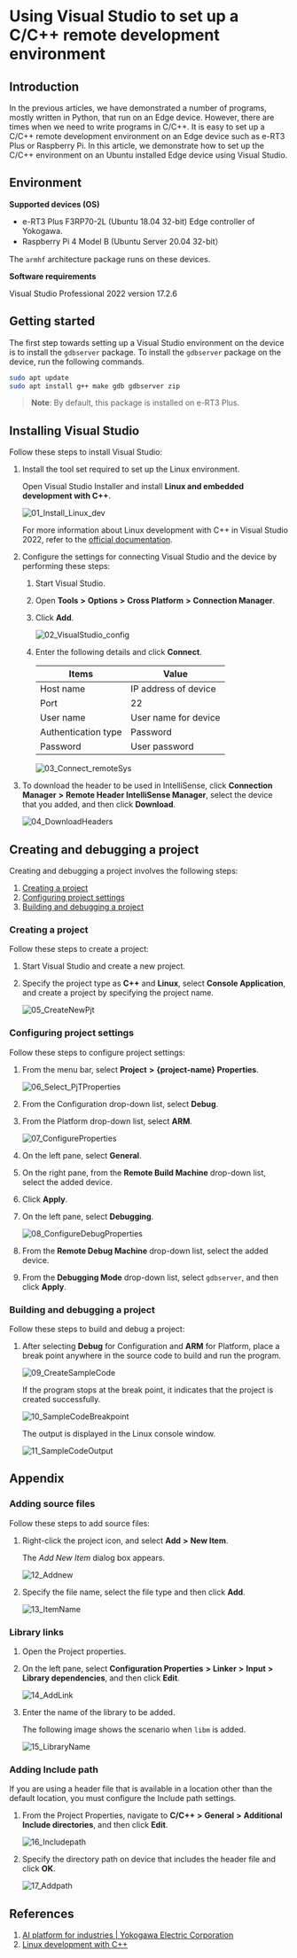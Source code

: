 # Using Visual Studio to set up a C/C++ remote development environment

## Introduction

In the previous articles, we have demonstrated a number of programs, mostly written in Python, that run on an Edge device. However, there are times when we need to write programs in C/C++. It is easy to set up a C/C++ remote development environment on an Edge device such as e-RT3 Plus or Raspberry Pi. In this article, we demonstrate how to set up the C/C++ environment on an Ubuntu installed Edge device using Visual Studio.

## Environment

**Supported devices (OS)**

- e-RT3 Plus F3RP70-2L (Ubuntu 18.04 32-bit)
  Edge controller of Yokogawa.
- Raspberry Pi 4 Model B (Ubuntu Server 20.04 32-bit）

The `armhf` architecture package runs on these devices.

**Software requirements**

Visual Studio Professional 2022 version 17.2.6

## Getting started

The first step towards setting up a Visual Studio environment on the device is to install the `gdbserver` package. To install the `gdbserver` package on the device, run the following commands.

```bash
sudo apt update
sudo apt install g++ make gdb gdbserver zip
```

> **Note**: By default, this package is installed on e-RT3 Plus.

## Installing Visual Studio

Follow these steps to install Visual Studio:

1. Install the tool set required to set up the Linux environment.

    Open Visual Studio Installer and install **Linux and embedded development with C++**.

    ![01_Install_Linux_dev](assets/01_Install_Linux_dev.png)

    For more information about Linux development with C++ in Visual Studio 2022, refer to the [official documentation](https://docs.microsoft.com/en-us/cpp/linux/?view=msvc-170).

2. Configure the settings for connecting Visual Studio and the device by performing these steps:

    1. Start Visual Studio.
    2. Open **Tools** **>** **Options** **>** **Cross Platform** **>** **Connection Manager**.
    3. Click **Add**.

        ![02_VisualStudio_config](assets/02_VisualStudio_config.png)

    4. Enter the following details and click **Connect**.

        | Items | Value |
        |---|---|
        | Host name  | IP address of device |
        | Port | 22 |
        | User name | User name for device |
        | Authentication type | Password |
        | Password | User password |

        ![03_Connect_remoteSys](assets/03_Connect_remoteSys.png)

3. To download the header to be used in IntelliSense, click **Connection Manager** **>** **Remote Header IntelliSense Manager**, select the device that you added, and then click **Download**.

    ![04_DownloadHeaders](assets/04_DownloadHeaders.png)

## Creating and debugging a project

Creating and debugging a project involves the following steps:

1. [Creating a project](#creating-a-project)
2. [Configuring project settings](#configuring-project-settings)
3. [Building and debugging a project](#building-and-debugging-a-project)

### Creating a project

Follow these steps to create a project:

1. Start Visual Studio and create a new project.
2. Specify the project type as **C++** and **Linux**, select **Console Application**, and create a project by specifying the project name.

    ![05_CreateNewPjt](assets/05_CreateNewPjt.png)

### Configuring project settings

Follow these steps to configure project settings:

1. From the menu bar, select **Project** **>** **{project-name} Properties**.

    ![06_Select_PjTProperties](assets/06_Select_PjTProperties.png)

2. From the Configuration drop-down list, select **Debug**.
3. From the Platform drop-down list,  select **ARM**.

    ![07_ConfigureProperties](assets/07_ConfigureProperties.png)

4. On the left pane, select **General**.
5. On the right pane, from the **Remote Build Machine** drop-down list, select the added device.
6. Click **Apply**.
7. On the left pane, select **Debugging**.

    ![08_ConfigureDebugProperties](assets/08_ConfigureDebugProperties.png)

8. From the **Remote Debug Machine** drop-down list, select the added device.
9. From the **Debugging Mode** drop-down list, select `gdbserver`, and then click **Apply**.

### Building and debugging a project

Follow these steps to build and debug a project:

1. After selecting **Debug** for Configuration and **ARM** for Platform, place a break point anywhere in the source code to build and run the program.

    ![09_CreateSampleCode](assets/09_CreateSampleCode.png)

    If the program stops at the break point, it indicates that the project is created successfully.

    ![10_SampleCodeBreakpoint](assets/10_SampleCodeBreakpoint.png)

    The output is displayed in the Linux console window.

    ![11_SampleCodeOutput](assets/11_SampleCodeOutput.png)

## Appendix

### Adding source files

Follow these steps to add source files:

1. Right-click the project icon, and select **Add** **>** **New Item**.

    The *Add New Item* dialog box appears.

    ![12_Addnew](assets/12_Addnew.png)

2. Specify the file name, select the file type and then click **Add**.

    ![13_ItemName](assets/13_ItemName.png)

### Library links

1. Open the Project properties.
2. On the left pane, select **Configuration Properties** **>** **Linker** **>** **Input** **>** **Library dependencies**, and then click **Edit**.

    ![14_AddLink](assets/14_AddLink.png)

3. Enter the name of the library to be added. 

   The following image shows the scenario when `libm` is added.

    ![15_LibraryName](assets/15_LibraryName.png)

### Adding Include path

If you are using a header file that is available in a location other than the default location, you must configure the Include path settings.

1. From the Project Properties, navigate to **C/C++** **>** **General** **>** **Additional Include directories**, and then click **Edit**.

    ![16_Includepath](assets/16_Includepath.png)

2. Specify the directory path on device that includes the header file and click **OK**.

    ![17_Addpath](assets/17_Addpath.png)

## References

1. [AI platform for industries | Yokogawa Electric Corporation](https://www.yokogawa.com/solutions/products-platforms/control-system/ert3-embedded-controller/#Overview)
2. [Linux development with C++](https://docs.microsoft.com/en-us/cpp/linux/?view=msvc-170)